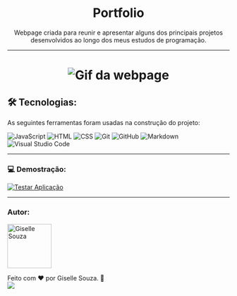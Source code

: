 <h1 align="center">Portfolio</h1>
<p align="center">Webpage criada para reunir e apresentar alguns dos principais projetos desenvolvidos ao longo dos meus estudos de programação.</p>

---

<h1 align="center">
  <img alt="Gif da webpage" title="Portfólio" src="./imagens/paginaPortfolio.gif" />
</h1>


## 🛠 Tecnologias:

As seguintes ferramentas foram usadas na construção do projeto:

![JavaScript](https://img.shields.io/badge/-JavaScript-05122A?style=flat&logo=javascript)
![HTML](https://img.shields.io/badge/-HTML-05122A?style=flat&logo=HTML5)
![CSS](https://img.shields.io/badge/-CSS-05122A?style=flat&logo=CSS3&logoColor=1572B6)
![Git](https://img.shields.io/badge/-Git-05122A?style=flat&logo=git)
![GitHub](https://img.shields.io/badge/-GitHub-05122A?style=flat&logo=github)
![Markdown](https://img.shields.io/badge/-Markdown-05122A?style=flat&logo=markdown)
![Visual Studio Code](https://img.shields.io/badge/-Visual%20Studio%20Code-05122A?style=flat&logo=visual-studio-code&logoColor=007ACC)

---

### 💻 Demostração:

<a href="https://gisellesouzaa.github.io/portfolio/" target="_blank"><img align="center" alt="Testar Aplicação" src="https://img.shields.io/badge/Abrir_portfolio-4f0071?style=flat&logoColor=black"></a>

---

### Autor:

<img alt="Giselle Souza" title="Giselle Souza" src="https://github.com/gisellesouzaa.png" height="100" width="100"/>

Feito com ❤️ por Giselle Souza. 👋
<br>
<a href="https://www.linkedin.com/in/giselle-de-souza-gabriel/" target="_blank"><img src="https://img.shields.io/badge/-LinkedIn-05122A?style=for-the-flat&logo=linkedin&logoColor=white" target="_blank"></a>